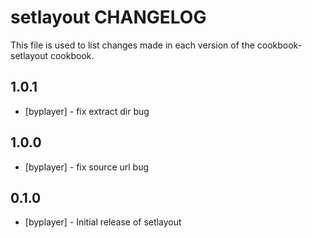 setlayout CHANGELOG
============================

This file is used to list changes made in each version of the cookbook-setlayout cookbook.

1.0.1
-----
- [byplayer] - fix extract dir bug

1.0.0
-----
- [byplayer] - fix source url bug


0.1.0
-----
- [byplayer] - Initial release of setlayout

